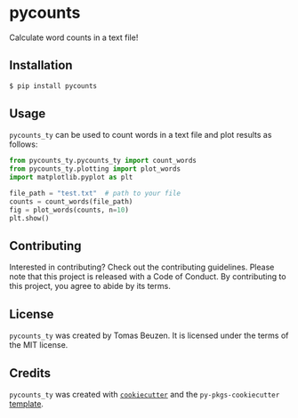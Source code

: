 # pycounts

Calculate word counts in a text file!

## Installation

```bash
$ pip install pycounts
```

## Usage

`pycounts_ty` can be used to count words in a text file and plot results
as follows:

```python
from pycounts_ty.pycounts_ty import count_words
from pycounts_ty.plotting import plot_words
import matplotlib.pyplot as plt

file_path = "test.txt"  # path to your file
counts = count_words(file_path)
fig = plot_words(counts, n=10)
plt.show()
```

## Contributing

Interested in contributing? Check out the contributing guidelines. 
Please note that this project is released with a Code of Conduct. 
By contributing to this project, you agree to abide by its terms.

## License

`pycounts_ty` was created by Tomas Beuzen. It is licensed under the terms
of the MIT license.

## Credits

`pycounts_ty` was created with 
[`cookiecutter`](https://cookiecutter.readthedocs.io/en/latest/) and 
the `py-pkgs-cookiecutter` 
[template](https://github.com/py-pkgs/py-pkgs-cookiecutter).

